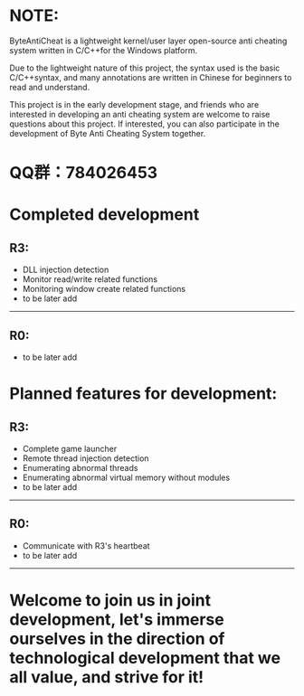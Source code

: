 NOTE:
====
ByteAntiCheat is a lightweight kernel/user layer open-source anti cheating system written in C/C++for the Windows platform.

Due to the lightweight nature of this project, the syntax used is the basic C/C++syntax, and many annotations are written in Chinese for beginners to read and understand.

This project is in the early development stage, and friends who are interested in developing an anti cheating system are welcome to raise questions about this project. If interested, you can also participate in the development of Byte Anti Cheating System together.

QQ群：784026453
====

Completed development
====
R3:
----
* DLL injection detection
* Monitor read/write related functions
* Monitoring window create related functions
* to be later add
----
R0:
----
* to be later add

Planned features for development:
====
R3:
----
* Complete game launcher
* Remote thread injection detection
* Enumerating abnormal threads
* Enumerating abnormal virtual memory without modules
* to be later add
----
R0:
----
* Communicate with R3's heartbeat
* to be later add
----

Welcome to join us in joint development, let's immerse ourselves in the direction of technological development that we all value, and strive for it!
====
